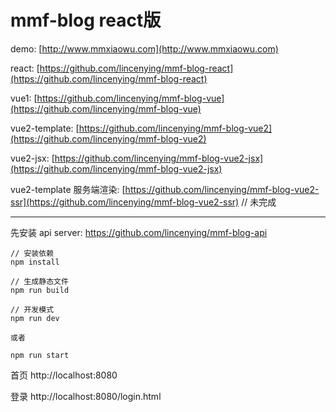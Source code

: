 # mmf-blog react版

demo: [http://www.mmxiaowu.com](http://www.mmxiaowu.com)

react: [https://github.com/lincenying/mmf-blog-react](https://github.com/lincenying/mmf-blog-react)

vue1: [https://github.com/lincenying/mmf-blog-vue](https://github.com/lincenying/mmf-blog-vue)

vue2-template: [https://github.com/lincenying/mmf-blog-vue2](https://github.com/lincenying/mmf-blog-vue2)

vue2-jsx: [https://github.com/lincenying/mmf-blog-vue2-jsx](https://github.com/lincenying/mmf-blog-vue2-jsx)

vue2-template 服务端渲染: [https://github.com/lincenying/mmf-blog-vue2-ssr](https://github.com/lincenying/mmf-blog-vue2-ssr) // 未完成

---

先安装 api server: https://github.com/lincenying/mmf-blog-api

```
// 安装依赖
npm install

// 生成静态文件
npm run build

// 开发模式
npm run dev

或者

npm run start
```

首页
http://localhost:8080

登录
http://localhost:8080/login.html
